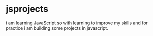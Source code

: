 # jsprojects
i am learning JavaScript so with learning to improve my skills and for practice  i am building some projects in javascript.

